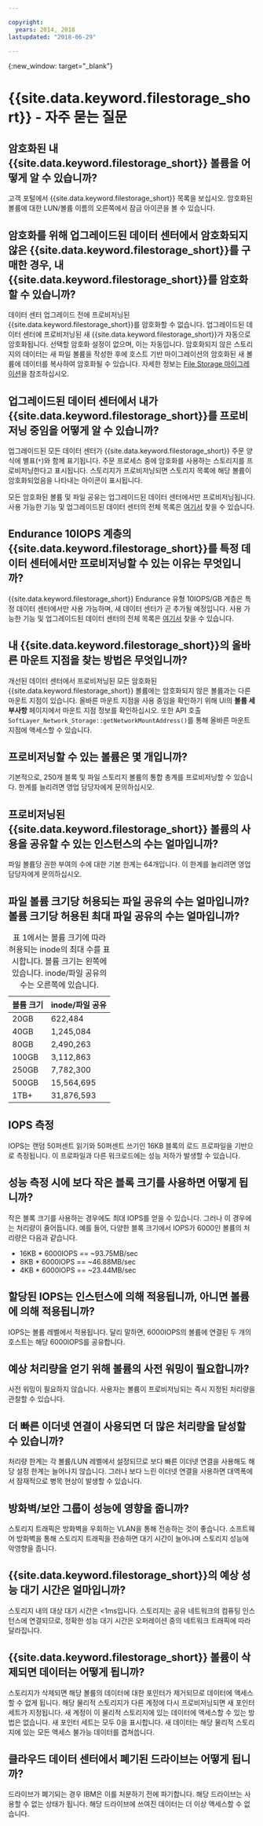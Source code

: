 ```yaml
---

copyright:
  years: 2014, 2018
lastupdated: "2018-06-29"

---
```

{:new_window: target="_blank"}

# {{site.data.keyword.filestorage_short}} - 자주 묻는 질문

## 암호화된 내 {{site.data.keyword.filestorage_short}} 볼륨을 어떻게 알 수 있습니까?
고객 포털에서 {{site.data.keyword.filestorage_short}} 목록을 보십시오. 암호화된 볼륨에 대한 LUN/볼륨 이름의 오른쪽에서 잠금 아이콘을 볼 수 있습니다.

## 암호화를 위해 업그레이드된 데이터 센터에서 암호화되지 않은 {{site.data.keyword.filestorage_short}}를 구매한 경우, 내 {{site.data.keyword.filestorage_short}}를 암호화할 수 있습니까?
데이터 센터 업그레이드 전에 프로비저닝된 {{site.data.keyword.filestorage_short}}를 암호화할 수 없습니다. 업그레이드된 데이터 센터에 프로비저닝된 새 {{site.data.keyword.filestorage_short}}가 자동으로 암호화됩니다. 선택할 암호화 설정이 없으며, 이는 자동입니다. 암호화되지 않은 스토리지의 데이터는 새 파일 볼륨을 작성한 후에 호스트 기반 마이그레이션의 암호화된 새 볼륨에 데이터를 복사하여 암호화될 수 있습니다. 자세한 정보는 [File Storage 마이그레이션](/docs/infrastructure/FileStorage/migrate-file-storage-encrypted-file-storage.html)을 참조하십시오. 

## 업그레이드된 데이터 센터에서 내가 {{site.data.keyword.filestorage_short}}를 프로비저닝 중임을 어떻게 알 수 있습니까?
업그레이드된 모든 데이터 센터가 {{site.data.keyword.filestorage_short}} 주문 양식에 별표(`*`)와 함께 표기됩니다. 주문 프로세스 중에 암호화를 사용하는 스토리지를 프로비저닝한다고 표시됩니다. 스토리지가 프로비저닝되면 스토리지 목록에 해당 볼륨이 암호화되었음을 나타내는 아이콘이 표시됩니다.  

모든 암호화된 볼륨 및 파일 공유는 업그레이드된 데이터 센터에서만 프로비저닝됩니다. 사용 가능한 기능 및 업그레이드된 데이터 센터의 전체 목록은 [여기서](/docs//infrastructure/BlockStorage/new-ibm-block-and-file-storage-location-and-features.html) 찾을 수 있습니다.

## Endurance 10IOPS 계층의 {{site.data.keyword.filestorage_short}}를 특정 데이터 센터에서만 프로비저닝할 수 있는 이유는 무엇입니까?
{{site.data.keyword.filestorage_short}} Endurance 유형 10IOPS/GB 계층은 특정 데이터 센터에서만 사용 가능하며, 새 데이터 센터가 곧 추가될 예정입니다. 사용 가능한 기능 및 업그레이드된 데이터 센터의 전체 목록은 [여기서](/docs//infrastructure/BlockStorage/new-ibm-block-and-file-storage-location-and-features.html) 찾을 수 있습니다.

## 내 {{site.data.keyword.filestorage_short}}의 올바른 마운트 지점을 찾는 방법은 무엇입니까?
개선된 데이터 센터에서 프로비저닝된 모든 암호화된 {{site.data.keyword.filestorage_short}} 볼륨에는 암호화되지 않은 볼륨과는 다른 마운트 지점이 있습니다. 올바른 마운트 지점을 사용 중임을 확인하기 위해 UI의 **볼륨 세부사항** 페이지에서 마운트 지점 정보를 확인하십시오. 또한 API 호출 `SoftLayer_Network_Storage::getNetworkMountAddress()`를 통해 올바른 마운트 지점에 액세스할 수 있습니다.

## 프로비저닝할 수 있는 볼륨은 몇 개입니까?
기본적으로, 250개 블록 및 파일 스토리지 볼륨의 통합 총계를 프로비저닝할 수 있습니다. 한계를 늘리려면 영업 담당자에게 문의하십시오.

## 프로비저닝된 {{site.data.keyword.filestorage_short}} 볼륨의 사용을 공유할 수 있는 인스턴스의 수는 얼마입니까?
파일 볼륨당 권한 부여의 수에 대한 기본 한계는 64개입니다. 이 한계를 늘리려면 영업 담당자에게 문의하십시오.

## 파일 볼륨 크기당 허용되는 파일 공유의 수는 얼마입니까? 볼륨 크기당 허용된 최대 파일 공유의 수는 얼마입니까?

<table>
  <caption>표 1에서는 볼륨 크기에 따라 허용되는 inode의 최대 수를 표시합니다. 볼륨 크기는 왼쪽에 있습니다. inode/파일 공유의 수는 오른쪽에 있습니다.</caption>
  <thead>
    <tr>
      <th>볼륨 크기</th>
      <th>inode/파일 공유</th>
    </tr>
  </thead>
  <tbody>
    <tr>
      <td>20GB </td>
      <td>622,484</td>
    </tr>
    <tr>
      <td>40GB </td>
      <td>1,245,084</td>
    </tr>          
    <tr>
      <td>80GB</td>
      <td>2,490,263</td>
    </tr>          
    <tr>
      <td>100GB</td>
      <td>3,112,863</td>
    </tr>          
    <tr>
      <td>250GB</td>
      <td>7,782,300</td>
    </tr>          
    <tr>
      <td>500GB</td>
      <td>15,564,695</td>
    </tr>
    <tr>
      <td>1TB+</td>
      <td>31,876,593</td>
    </tr>
   </tbody>
</table>

## IOPS 측정
IOPS는 랜덤 50퍼센트 읽기와 50퍼센트 쓰기인 16KB 블록의 로드 프로파일을 기반으로 측정됩니다. 이 프로파일과 다른 워크로드에는 성능 저하가 발생할 수 있습니다. 

## 성능 측정 시에 보다 작은 블록 크기를 사용하면 어떻게 됩니까?
작은 블록 크기를 사용하는 경우에도 최대 IOPS를 얻을 수 있습니다. 그러나 이 경우에는 처리량이 줄어듭니다. 예를 들어, 다양한 블록 크기에서 IOPS가 6000인 볼륨의 처리량은 다음과 같습니다. 

- 16KB * 6000IOPS == ~93.75MB/sec
- 8KB * 6000IOPS == ~46.88MB/sec
- 4KB * 6000IOPS == ~23.44MB/sec


## 할당된 IOPS는 인스턴스에 의해 적용됩니까, 아니면 볼륨에 의해 적용됩니까?
IOPS는 볼륨 레벨에서 적용됩니다. 달리 말하면, 6000IOPS의 볼륨에 연결된 두 개의 호스트는 해당 6000IOPS를 공유합니다.

## 예상 처리량을 얻기 위해 볼륨의 사전 워밍이 필요합니까?
사전 워밍이 필요하지 않습니다. 사용자는 볼륨이 프로비저닝되는 즉시 지정된 처리량을 관찰할 수 있습니다. 

## 더 빠른 이더넷 연결이 사용되면 더 많은 처리량을 달성할 수 있습니까?
처리량 한계는 각 볼륨/LUN 레벨에서 설정되므로 보다 빠른 이더넷 연결을 사용해도 해당 설정 한계는 늘어나지 않습니다. 그러나 보다 느린 이더넷 연결을 사용하면 대역폭에서 잠재적으로 병목 현상이 발생할 수 있습니다.

## 방화벽/보안 그룹이 성능에 영향을 줍니까?
스토리지 트래픽은 방화벽을 우회하는 VLAN을 통해 전송하는 것이 좋습니다. 소프트웨어 방화벽을 통해 스토리지 트래픽을 전송하면 대기 시간이 늘어나며 스토리지 성능에 악영향을 줍니다. 

## {{site.data.keyword.filestorage_short}}의 예상 성능 대기 시간은 얼마입니까?   
스토리지 내의 대상 대기 시간은 <1ms입니다. 스토리지는 공유 네트워크의 컴퓨팅 인스턴스에 연결되므로, 정확한 성능 대기 시간은 오퍼레이션 중의 네트워크 트래픽에 따라 달라집니다. 

## {{site.data.keyword.filestorage_short}} 볼륨이 삭제되면 데이터는 어떻게 됩니까?
스토리지가 삭제되면 해당 볼륨의 데이터에 대한 포인터가 제거되므로 데이터에 액세스할 수 없게 됩니다. 해당 물리적 스토리지가 다른 계정에 다시 프로비저닝되면 새 포인터 세트가 지정됩니다. 새 계정이 이 물리적 스토리지에 있는 데이터에 액세스할 수 있는 방법은 없습니다. 새 포인터 세트는 모두 0을 표시합니다. 새 데이터는 해당 물리적 스토리지에 있는 모든 액세스 불가능 데이터를 겹쳐씁니다. 

## 클라우드 데이터 센터에서 폐기된 드라이브는 어떻게 됩니까?
드라이브가 폐기되는 경우 IBM은 이를 처분하기 전에 파기합니다. 해당 드라이브는 사용할 수 없는 상태가 됩니다. 해당 드라이브에 쓰여진 데이터는 더 이상 액세스할 수 없습니다.
